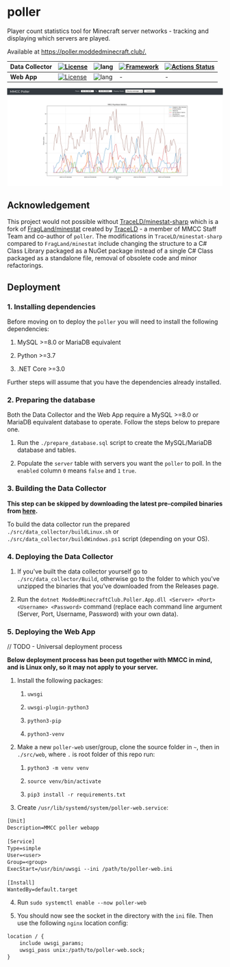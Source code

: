 # poller

Player count statistics tool for Minecraft server networks - tracking and displaying which servers are played. 

Available at <https://poller.moddedminecraft.club/.>

| **Data Collector** | [![License](https://img.shields.io/badge/license-LGPL--3.0-blue)](https://github.com/ModdedMinecraftClub/poller/blob/master/LICENSE) | ![lang](https://img.shields.io/badge/language-C%23-yellow)                                | [![Framework](https://img.shields.io/badge/framework-.NET%20Core%203.0-orange)](https://dotnet.microsoft.com/download) | [![Actions Status](https://github.com/ModdedMinecraftClub/poller/workflows/build/badge.svg)](https://github.com/ModdedMinecraftClub/poller/actions) |
|--------------------|--------------------------------------------------------------------------------------------------------------------------------------|------------------------------------------------------------------------------------------|------------------------------------------------------------------------------------------------------------------------|-----------------------------------------------------------------------------------------------------------------------------------------------------|
| **Web App**        | [![License](https://img.shields.io/badge/license-LGPL--3.0-blue)](https://github.com/ModdedMinecraftClub/poller/blob/master/LICENSE) | ![lang](https://img.shields.io/badge/language-Python%203%20%2B%20HTML%20%2B%20CSS-yellow) | -                                                                                                                      | -                                                                                                                                                   |

![screenshot](./screenshots/screenshot.png)

## Acknowledgement

This project would not possible without [TraceLD/minestat-sharp](https://github.com/TraceLD/minestat-sharp) which is a fork of [FragLand/minestat](https://github.com/FragLand/minestat) created by [TraceLD](https://github.com/TraceLD/) - a member of MMCC Staff Team and co-author of `poller`. The modifications in `TraceLD/minestat-sharp` compared to `FragLand/minestat` include changing the structure to a C# Class Library packaged as a NuGet package instead of a single C# Class packaged as a standalone file, removal of obsolete code and minor refactorings.

## Deployment

### 1. Installing dependencies

Before moving on to deploy the `poller` you will need to install the following dependencies:

1. MySQL >=8.0 or MariaDB equivalent

2. Python >=3.7

3. .NET Core >=3.0

Further steps will assume that you have the dependencies already installed.

### 2. Preparing the database

Both the Data Collector and the Web App require a MySQL >=8.0 or MariaDB equivalent database to operate. Follow the steps below to prepare one.

1. Run the `./prepare_database.sql` script to create the MySQL/MariaDB database and tables.

2. Populate the `server` table with servers you want the `poller` to poll. In the `enabled` column `0` means `false` and `1` `true`.

### 3. Building the Data Collector

**This step can be skipped by downloading the latest pre-compiled binaries from [here](https://github.com/ModdedMinecraftClub/poller/releases).**

To build the data collector run the prepared `./src/data_collector/buildLinux.sh` or `./src/data_collector/buildWindows.ps1` script (depending on your OS).

### 4. Deploying the Data Collector

1. If you've built the data collector yourself go to `./src/data_collector/Build`, otherwise go to the folder to which you've unzipped the binaries that you've downloaded from the Releases page.

2. Run the `dotnet ModdedMinecraftClub.Poller.App.dll <Server> <Port> <Username> <Password>` command (replace each command line argument (Server, Port, Username, Password) with your own data).

### 5. Deploying the Web App

// TODO - Universal deployment process

**Below deployment process has been put together with MMCC in mind, and is Linux only, so it may not apply to your server.**

1. Install the following packages:
    1. `uwsgi`

    2. `uwsgi-plugin-python3`

    3. `python3-pip`

    4. `python3-venv`

2. Make a new `poller-web` user/group, clone the source folder in `~`, then in `./src/web`, where `.` is root folder of this repo run:
    1. `python3 -m venv venv`

    2. `source venv/bin/activate`

    3. `pip3 install -r requirements.txt`

3. Create `/usr/lib/systemd/system/poller-web.service`:

```
[Unit]
Description=MMCC poller webapp

[Service]
Type=simple
User=<user>
Group=<group>
ExecStart=/usr/bin/uwsgi --ini /path/to/poller-web.ini

[Install]
WantedBy=default.target
```

4. Run `sudo systemctl enable --now poller-web`

5. You should now see the socket in the directory with the `ini` file. Then use the following `nginx` location config:

```nginx
location / {
    include uwsgi_params;
    uwsgi_pass unix:/path/to/poller-web.sock;
}
```
